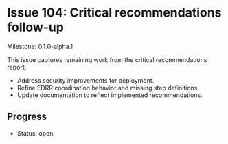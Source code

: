# Issue 104: Critical recommendations follow-up
Milestone: 0.1.0-alpha.1

This issue captures remaining work from the critical recommendations report.

- Address security improvements for deployment.
- Refine EDRR coordination behavior and missing step definitions.
- Update documentation to reflect implemented recommendations.

## Progress

- Status: open
